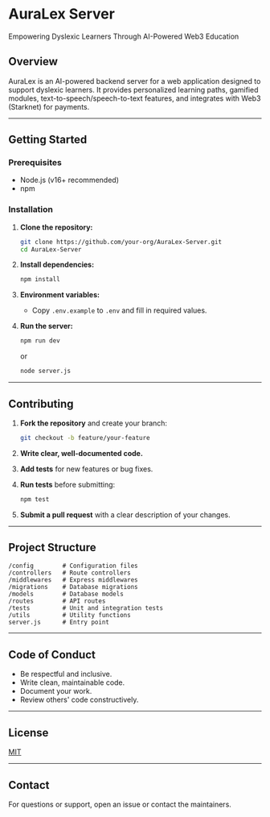 # AuraLex Server

Empowering Dyslexic Learners Through AI-Powered Web3 Education

## Overview

AuraLex is an AI-powered backend server for a web application designed to support dyslexic learners. It provides personalized learning paths, gamified modules, text-to-speech/speech-to-text features, and integrates with Web3 (Starknet) for payments.

---

## Getting Started

### Prerequisites

- Node.js (v16+ recommended)
- npm

### Installation

1. **Clone the repository:**
   ```bash
   git clone https://github.com/your-org/AuraLex-Server.git
   cd AuraLex-Server
   ```

2. **Install dependencies:**
   ```bash
   npm install
   ```

3. **Environment variables:**
   - Copy `.env.example` to `.env` and fill in required values.

4. **Run the server:**
   ```bash
   npm run dev
   ```
   or
   ```bash
   node server.js
   ```

---

## Contributing

1. **Fork the repository** and create your branch:
   ```bash
   git checkout -b feature/your-feature
   ```

2. **Write clear, well-documented code.**

3. **Add tests** for new features or bug fixes.

4. **Run tests** before submitting:
   ```bash
   npm test
   ```

5. **Submit a pull request** with a clear description of your changes.

---

## Project Structure

```
/config        # Configuration files
/controllers   # Route controllers
/middlewares   # Express middlewares
/migrations    # Database migrations
/models        # Database models
/routes        # API routes
/tests         # Unit and integration tests
/utils         # Utility functions
server.js      # Entry point
```

---

## Code of Conduct

- Be respectful and inclusive.
- Write clean, maintainable code.
- Document your work.
- Review others' code constructively.

---

## License

[MIT](LICENSE)

---

## Contact

For questions or support, open an issue or contact the maintainers.